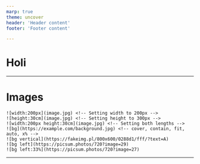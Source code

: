 ```yaml
---
marp: true
theme: uncover
header: 'Header content'
footer: 'Footer content'

---
```

# Holi

---
<!-- _backgroundColor: white -->
<!--_paginate: true -->

# Images

```
![width:200px](image.jpg) <!-- Setting width to 200px -->
![height:30cm](image.jpg) <!-- Setting height to 300px -->
![width:200px height:30cm](image.jpg) <!-- Setting both lengths -->
![bg](https://example.com/background.jpg) <!-- cover, contain, fit, auto, x% -->
![bg vertical](https://fakeimg.pl/800x600/0288d1/fff/?text=A)
![bg left](https://picsum.photos/720?image=29)
![bg left:33%](https://picsum.photos/720?image=27)
```

---

<style>

section {
  background-color: #1962a7ff;
  color: #fff;
}

section.lead h1 {
  text-align: center;
}
</style>
